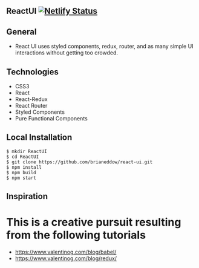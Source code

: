 ## ReactUI [![Netlify Status](https://api.netlify.com/api/v1/badges/18d4551d-1111-4201-98e8-51548b8152bf/deploy-status)](https://app.netlify.com/sites/thirsty-noyce-20be95/deploys)

## General

* React UI uses styled components, redux, router, and as many simple UI interactions without getting too crowded.

## Technologies

* CSS3
* React
* React-Redux
* React Router
* Styled Components
* Pure Functional Components

## Local Installation

```
$ mkdir ReactUI
$ cd ReactUI
$ git clone https://github.com/brianeddow/react-ui.git
$ npm install
$ npm build
$ npm start
```

## Inspiration

# This is a creative pursuit resulting from the following tutorials

* https://www.valentinog.com/blog/babel/
* https://www.valentinog.com/blog/redux/